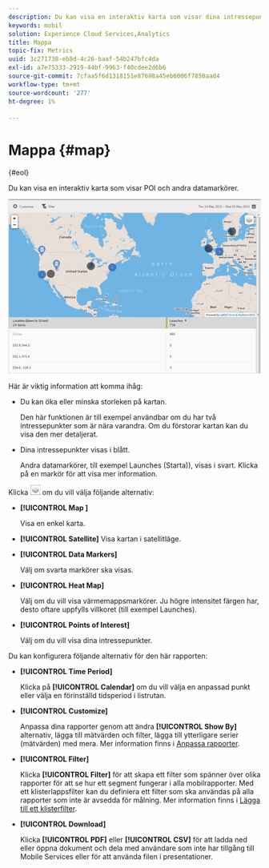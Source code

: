 ```yaml
---
description: Du kan visa en interaktiv karta som visar dina intressepunkter och andra datamarkörer.
keywords: mobil
solution: Experience Cloud Services,Analytics
title: Mappa
topic-fix: Metrics
uuid: 3c271738-eb8d-4c26-baaf-54b247bfc4da
exl-id: a7e75333-2919-44bf-9963-f40cdee2d6b6
source-git-commit: 7cfaa5f6d1318151e87698a45eb6006f7850aad4
workflow-type: tm+mt
source-wordcount: '277'
ht-degree: 1%

---
```


# Mappa {#map}

{#eol}

Du kan visa en interaktiv karta som visar POI och andra datamarkörer.

![](assets/map.png)

Här är viktig information att komma ihåg:

* Du kan öka eller minska storleken på kartan.

   Den här funktionen är till exempel användbar om du har två intressepunkter som är nära varandra. Om du förstorar kartan kan du visa den mer detaljerat.
* Dina intressepunkter visas i blått.

   Andra datamarkörer, till exempel Launches (Starta)), visas i svart. Klicka på en markör för att visa mer information.

Klicka ![lager](assets/map_layers.png) om du vill välja följande alternativ:

* **[!UICONTROL Map ]**

   Visa en enkel karta.

* **[!UICONTROL Satellite]**
Visa kartan i satellitläge.

* **[!UICONTROL Data Markers]**

   Välj om svarta markörer ska visas.

* **[!UICONTROL Heat Map]**

   Välj om du vill visa värmemappsmarkörer. Ju högre intensitet färgen har, desto oftare uppfylls villkoret (till exempel Launches).

* **[!UICONTROL Points of Interest]**

   Välj om du vill visa dina intressepunkter.

Du kan konfigurera följande alternativ för den här rapporten:

* **[!UICONTROL Time Period]**

   Klicka på **[!UICONTROL Calendar]** om du vill välja en anpassad punkt eller välja en förinställd tidsperiod i listrutan.

* **[!UICONTROL Customize]**

   Anpassa dina rapporter genom att ändra **[!UICONTROL Show By]** alternativ, lägga till mätvärden och filter, lägga till ytterligare serier (mätvärden) med mera. Mer information finns i [Anpassa rapporter](/help/using/usage/reports-customize/t-reports-customize.md).

* **[!UICONTROL Filter]**

   Klicka **[!UICONTROL Filter]** för att skapa ett filter som spänner över olika rapporter för att se hur ett segment fungerar i alla mobilrapporter. Med ett klisterlappsfilter kan du definiera ett filter som ska användas på alla rapporter som inte är avsedda för målning. Mer information finns i [Lägga till ett klisterfilter](/help/using/usage/reports-customize/t-sticky-filter.md).

* **[!UICONTROL Download]**

   Klicka **[!UICONTROL PDF]** eller **[!UICONTROL CSV]** för att ladda ned eller öppna dokument och dela med användare som inte har tillgång till Mobile Services eller för att använda filen i presentationer.
